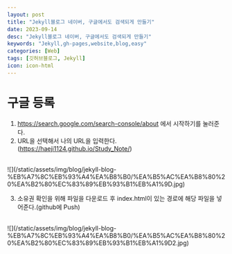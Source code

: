 ```yaml
---
layout: post
title: "Jekyll블로그 네이버, 구글에서도 검색되게 만들기"
date: 2023-09-14
desc: "Jekyll블로그 네이버, 구글에서도 검색되게 만들기"
keywords: "Jekyll,gh-pages,website,blog,easy"
categories: [Web]
tags: [깃허브블로그, Jekyll]
icon: icon-html
---
```


# 구글 등록
1. https://search.google.com/search-console/about 에서 시작하기를 눌러준다.  
2. URL을 선택해서 나의 URL을 입력한다.(https://haeji1124.github.io/Study_Note/)  
<br>
![](/static/assets/img/blog/jekyll-blog-%EB%A7%8C%EB%93%A4%EA%B8%B0/%EA%B5%AC%EA%B8%80%20%EA%B2%80%EC%83%89%EB%93%B1%EB%A1%9D.jpg)  

3. 소유권 확인을 위해 파일을 다운로드 후 index.html이 있는 경로에 해당 파일을 넣어준다.(github에 Push)  
<br>
![](/static/assets/img/blog/jekyll-blog-%EB%A7%8C%EB%93%A4%EA%B8%B0/%EA%B5%AC%EA%B8%80%20%EA%B2%80%EC%83%89%EB%93%B1%EB%A1%9D2.jpg)  

